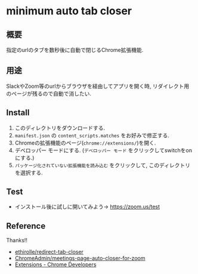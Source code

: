 # minimum auto tab closer

## 概要
指定のurlのタブを数秒後に自動で閉じるChrome拡張機能.

## 用途
SlackやZoom等のurlからブラウザを経由してアプリを開く時, リダイレクト用のページが残るので自動で消したい.

## Install

1. このディレクトリをダウンロードする.
2. `manifest.json` の `content_scripts.matches` をお好みで修正する.
3. Chromeの拡張機能のページ(`chrome://extensions/`)を開く.
4. デベロッパー モードにする. (`デベロッパー モード` をクリックしてswitchをonにする.)
5. `パッケージ化されていない拡張機能を読み込む` をクリックして, このディレクトリを選択する.

## Test

- インストール後に試しに開いてみよう→ https://zoom.us/test

## Reference

Thanks!!

- [ethirolle/redirect-tab-closer](https://github.com/ethirolle/redirect-tab-closer)
- [ChromeAdmin/meetings-page-auto-closer-for-zoom](https://github.com/ChromeAdmin/meetings-page-auto-closer-for-zoom)
- [Extensions - Chrome Developers](https://developer.chrome.com/docs/extensions/)
